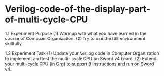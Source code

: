 # Verilog-code-of-the-display-part-of-multi-cycle-CPU

1.1 Experiment Purpose
(1) Warmup with what you have learned in the course of Computer Organization.
(2) Try to use the ISE environment skillfully

1.2 Experiment Task
(1) Update your Verilog code in Computer Organization to implement and test the multi-
cycle CPU on Sword v4 board.
(2) Extend your multi-cycle CPU (in Org) to support 9 instructions and run on Sword v4.
